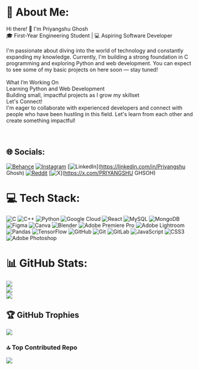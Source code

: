 # 💫 About Me:
Hi there! 👋 I'm Priyangshu Ghosh<br>🎓 First-Year Engineering Student | 💻 Aspiring Software Developer<br><br>I'm passionate about diving into the world of technology and constantly expanding my knowledge. Currently, I'm building a strong foundation in C programming and exploring Python and web development. You can expect to see some of my basic projects on here soon — stay tuned!<br><br>What I’m Working On<br>Learning Python and Web Development<br>Building small, impactful projects as I grow my skillset<br>Let's Connect!<br>I'm eager to collaborate with experienced developers and connect with people who have been hustling in this field. Let's learn from each other and create something impactful!<br><br><br>


## 🌐 Socials:
[![Behance](https://img.shields.io/badge/Behance-1769ff?logo=behance&logoColor=white)](https://behance.net/drannonymousxx) [![Instagram](https://img.shields.io/badge/Instagram-%23E4405F.svg?logo=Instagram&logoColor=white)](https://instagram.com/itzme.priyangshu) [![LinkedIn](https://img.shields.io/badge/LinkedIn-%230077B5.svg?logo=linkedin&logoColor=white)](https://linkedin.com/in/Priyangshu Ghosh) [![Reddit](https://img.shields.io/badge/Reddit-%23FF4500.svg?logo=Reddit&logoColor=white)](https://reddit.com/user/itsGhostdocme) [![X](https://img.shields.io/badge/X-black.svg?logo=X&logoColor=white)](https://x.com/PRIYANGSHU GHSOH) 

# 💻 Tech Stack:
![C](https://img.shields.io/badge/c-%2300599C.svg?style=for-the-badge&logo=c&logoColor=white) ![C++](https://img.shields.io/badge/c++-%2300599C.svg?style=for-the-badge&logo=c%2B%2B&logoColor=white) ![Python](https://img.shields.io/badge/python-3670A0?style=for-the-badge&logo=python&logoColor=ffdd54) ![Google Cloud](https://img.shields.io/badge/GoogleCloud-%234285F4.svg?style=for-the-badge&logo=google-cloud&logoColor=white) ![React](https://img.shields.io/badge/react-%2320232a.svg?style=for-the-badge&logo=react&logoColor=%2361DAFB) ![MySQL](https://img.shields.io/badge/mysql-4479A1.svg?style=for-the-badge&logo=mysql&logoColor=white) ![MongoDB](https://img.shields.io/badge/MongoDB-%234ea94b.svg?style=for-the-badge&logo=mongodb&logoColor=white) ![Figma](https://img.shields.io/badge/figma-%23F24E1E.svg?style=for-the-badge&logo=figma&logoColor=white) ![Canva](https://img.shields.io/badge/Canva-%2300C4CC.svg?style=for-the-badge&logo=Canva&logoColor=white) ![Blender](https://img.shields.io/badge/blender-%23F5792A.svg?style=for-the-badge&logo=blender&logoColor=white) ![Adobe Premiere Pro](https://img.shields.io/badge/Adobe%20Premiere%20Pro-9999FF.svg?style=for-the-badge&logo=Adobe%20Premiere%20Pro&logoColor=white) ![Adobe Lightroom](https://img.shields.io/badge/Adobe%20Lightroom-31A8FF.svg?style=for-the-badge&logo=Adobe%20Lightroom&logoColor=white) ![Pandas](https://img.shields.io/badge/pandas-%23150458.svg?style=for-the-badge&logo=pandas&logoColor=white) ![TensorFlow](https://img.shields.io/badge/TensorFlow-%23FF6F00.svg?style=for-the-badge&logo=TensorFlow&logoColor=white) ![GitHub](https://img.shields.io/badge/github-%23121011.svg?style=for-the-badge&logo=github&logoColor=white) ![Git](https://img.shields.io/badge/git-%23F05033.svg?style=for-the-badge&logo=git&logoColor=white) ![GitLab](https://img.shields.io/badge/gitlab-%23181717.svg?style=for-the-badge&logo=gitlab&logoColor=white) ![JavaScript](https://img.shields.io/badge/javascript-%23323330.svg?style=for-the-badge&logo=javascript&logoColor=%23F7DF1E) ![CSS3](https://img.shields.io/badge/css3-%231572B6.svg?style=for-the-badge&logo=css3&logoColor=white) ![Adobe Photoshop](https://img.shields.io/badge/adobe%20photoshop-%2331A8FF.svg?style=for-the-badge&logo=adobe%20photoshop&logoColor=white)
# 📊 GitHub Stats:
![](https://github-readme-stats.vercel.app/api?username=drannonymousxx&theme=dark&hide_border=false&include_all_commits=false&count_private=false)<br/>
![](https://github-readme-streak-stats.herokuapp.com/?user=drannonymousxx&theme=dark&hide_border=false)<br/>
![](https://github-readme-stats.vercel.app/api/top-langs/?username=drannonymousxx&theme=dark&hide_border=false&include_all_commits=false&count_private=false&layout=compact)

## 🏆 GitHub Trophies
![](https://github-profile-trophy.vercel.app/?username=drannonymousxx&theme=radical&no-frame=false&no-bg=false&margin-w=4)

### 🔝 Top Contributed Repo
![](https://github-contributor-stats.vercel.app/api?username=drannonymousxx&limit=5&theme=tokyonight&combine_all_yearly_contributions=true)

<!-- Proudly created with GPRM ( https://gprm.itsvg.in ) -->



